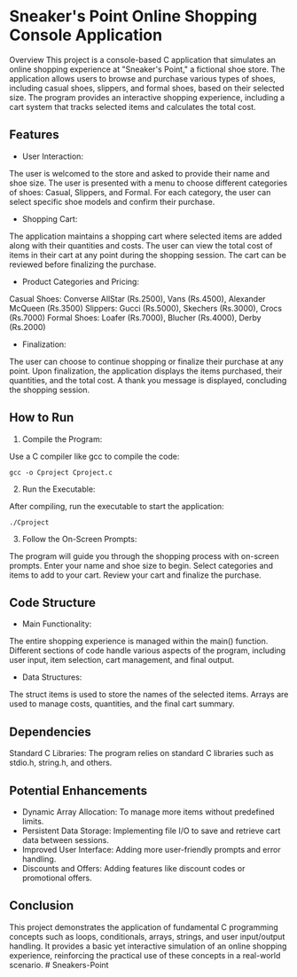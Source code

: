 # Sneaker's Point Online Shopping Console Application
Overview
This project is a console-based C application that simulates an online shopping experience at "Sneaker's Point," a fictional shoe store. The application allows users to browse and purchase various types of shoes, including casual shoes, slippers, and formal shoes, based on their selected size. The program provides an interactive shopping experience, including a cart system that tracks selected items and calculates the total cost.

## Features
- User Interaction:

The user is welcomed to the store and asked to provide their name and shoe size.
The user is presented with a menu to choose different categories of shoes: Casual, Slippers, and Formal.
For each category, the user can select specific shoe models and confirm their purchase.

- Shopping Cart:

The application maintains a shopping cart where selected items are added along with their quantities and costs.
The user can view the total cost of items in their cart at any point during the shopping session.
The cart can be reviewed before finalizing the purchase.

- Product Categories and Pricing:

Casual Shoes: Converse AllStar (Rs.2500), Vans (Rs.4500), Alexander McQueen (Rs.3500)
Slippers: Gucci (Rs.5000), Skechers (Rs.3000), Crocs (Rs.7000)
Formal Shoes: Loafer (Rs.7000), Blucher (Rs.4000), Derby (Rs.2000)

- Finalization:

The user can choose to continue shopping or finalize their purchase at any point.
Upon finalization, the application displays the items purchased, their quantities, and the total cost.
A thank you message is displayed, concluding the shopping session.

## How to Run

1. Compile the Program:

Use a C compiler like gcc to compile the code:
```
gcc -o Cproject Cproject.c
```
2. Run the Executable:

After compiling, run the executable to start the application:
```
./Cproject
```
3. Follow the On-Screen Prompts:

The program will guide you through the shopping process with on-screen prompts.
Enter your name and shoe size to begin.
Select categories and items to add to your cart.
Review your cart and finalize the purchase.

## Code Structure
- Main Functionality:

The entire shopping experience is managed within the main() function.
Different sections of code handle various aspects of the program, including user input, item selection, cart management, and final output.

- Data Structures:

The struct items is used to store the names of the selected items.
Arrays are used to manage costs, quantities, and the final cart summary.

## Dependencies

Standard C Libraries: The program relies on standard C libraries such as stdio.h, string.h, and others.
  
## Potential Enhancements

- Dynamic Array Allocation: To manage more items without predefined limits.
- Persistent Data Storage: Implementing file I/O to save and retrieve cart data between sessions.
- Improved User Interface: Adding more user-friendly prompts and error handling.
- Discounts and Offers: Adding features like discount codes or promotional offers.

## Conclusion
This project demonstrates the application of fundamental C programming concepts such as loops, conditionals, arrays, strings, and user input/output handling. It provides a basic yet interactive simulation of an online shopping experience, reinforcing the practical use of these concepts in a real-world scenario.
#   S n e a k e r s - P o i n t  
 